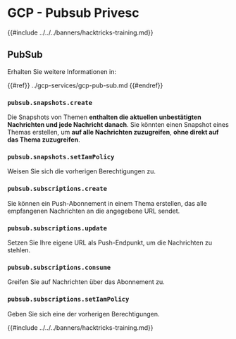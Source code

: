 # GCP - Pubsub Privesc

{{#include ../../../banners/hacktricks-training.md}}

## PubSub

Erhalten Sie weitere Informationen in:

{{#ref}}
../gcp-services/gcp-pub-sub.md
{{#endref}}

### `pubsub.snapshots.create`

Die Snapshots von Themen **enthalten die aktuellen unbestätigten Nachrichten und jede Nachricht danach**. Sie könnten einen Snapshot eines Themas erstellen, um **auf alle Nachrichten zuzugreifen**, **ohne direkt auf das Thema zuzugreifen**.

### **`pubsub.snapshots.setIamPolicy`**

Weisen Sie sich die vorherigen Berechtigungen zu.

### `pubsub.subscriptions.create`

Sie können ein Push-Abonnement in einem Thema erstellen, das alle empfangenen Nachrichten an die angegebene URL sendet.

### **`pubsub.subscriptions.update`**

Setzen Sie Ihre eigene URL als Push-Endpunkt, um die Nachrichten zu stehlen.

### `pubsub.subscriptions.consume`

Greifen Sie auf Nachrichten über das Abonnement zu.

### `pubsub.subscriptions.setIamPolicy`

Geben Sie sich eine der vorherigen Berechtigungen.

{{#include ../../../banners/hacktricks-training.md}}
